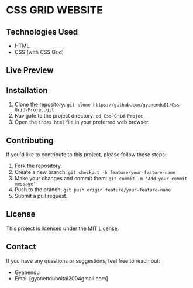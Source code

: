 # CSS GRID WEBSITE

## Technologies Used

- HTML
- CSS (with CSS Grid)

## Live Preview


## Installation

1. Clone the repository: `git clone https://github.com/gyanendu01/Css-Grid-Projec.git`
2. Navigate to the project directory: `cd Css-Grid-Projec`
3. Open the `index.html` file in your preferred web browser.


## Contributing

If you'd like to contribute to this project, please follow these steps:

1. Fork the repository.
2. Create a new branch: `git checkout -b feature/your-feature-name`
3. Make your changes and commit them: `git commit -m 'Add your commit message'`
4. Push to the branch: `git push origin feature/your-feature-name`
5. Submit a pull request.


## License

This project is licensed under the [MIT License](LICENSE.md).

## Contact
If you have any questions or suggestions, feel free to reach out:

- Gyanendu
- Email [gyanenduboitai2004gmail.com]

